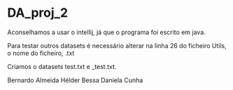 # DA_proj_2

Aconselhamos a usar o intellij, já que o programa foi escrito em java.

Para testar outros datasets é necessário alterar na linha 26 do ficheiro Utils, o nome do ficheiro, .txt

Criamos o datasets test.txt e _test.txt.


Bernardo Almeida
Hélder Bessa
Daniela Cunha
